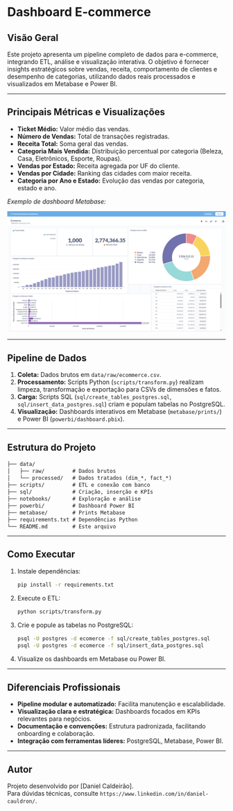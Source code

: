 # Dashboard E-commerce

## Visão Geral

Este projeto apresenta um pipeline completo de dados para e-commerce, integrando ETL, análise e visualização interativa. O objetivo é fornecer insights estratégicos sobre vendas, receita, comportamento de clientes e desempenho de categorias, utilizando dados reais processados e visualizados em Metabase e Power BI.

---

## Principais Métricas e Visualizações

- **Ticket Médio:** Valor médio das vendas.
- **Número de Vendas:** Total de transações registradas.
- **Receita Total:** Soma geral das vendas.
- **Categoria Mais Vendida:** Distribuição percentual por categoria (Beleza, Casa, Eletrônicos, Esporte, Roupas).
- **Vendas por Estado:** Receita agregada por UF do cliente.
- **Vendas por Cidade:** Ranking das cidades com maior receita.
- **Categoria por Ano e Estado:** Evolução das vendas por categoria, estado e ano.

*Exemplo de dashboard Metabase:*

![Dashboard E-commerce](https://github.com/DanielCauldron/Ecommerce-Data-Insights-Dashboard/blob/main/metabase/prints/Metabase.png)

---

## Pipeline de Dados

1. **Coleta:** Dados brutos em `data/raw/ecommerce.csv`.
2. **Processamento:** Scripts Python (`scripts/transform.py`) realizam limpeza, transformação e exportação para CSVs de dimensões e fatos.
3. **Carga:** Scripts SQL (`sql/create_tables_postgres.sql`, `sql/insert_data_postgres.sql`) criam e populam tabelas no PostgreSQL.
4. **Visualização:** Dashboards interativos em Metabase (`metabase/prints/`) e Power BI (`powerbi/dashboard.pbix`).

---

## Estrutura do Projeto

```
├── data/
│   ├── raw/         # Dados brutos
│   └── processed/   # Dados tratados (dim_*, fact_*)
├── scripts/         # ETL e conexão com banco
├── sql/             # Criação, inserção e KPIs
├── notebooks/       # Exploração e análise
├── powerbi/         # Dashboard Power BI
├── metabase/        # Prints Metabase
├── requirements.txt # Dependências Python
└── README.md        # Este arquivo
```

---

## Como Executar

1. Instale dependências:
   ```bash
   pip install -r requirements.txt
   ```
2. Execute o ETL:
   ```bash
   python scripts/transform.py
   ```
3. Crie e popule as tabelas no PostgreSQL:
   ```bash
   psql -U postgres -d ecomerce -f sql/create_tables_postgres.sql
   psql -U postgres -d ecomerce -f sql/insert_data_postgres.sql
   ```
4. Visualize os dashboards em Metabase ou Power BI.

---

## Diferenciais Profissionais

- **Pipeline modular e automatizado:** Facilita manutenção e escalabilidade.
- **Visualização clara e estratégica:** Dashboards focados em KPIs relevantes para negócios.
- **Documentação e convenções:** Estrutura padronizada, facilitando onboarding e colaboração.
- **Integração com ferramentas líderes:** PostgreSQL, Metabase, Power BI.

---

## Autor

Projeto desenvolvido por [Daniel Caldeirão].  
Para dúvidas técnicas, consulte `https://www.linkedin.com/in/daniel-cauldron/`.
